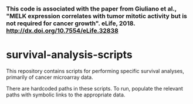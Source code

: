

### This code is associated with the paper from Giuliano et al., "MELK expression correlates with tumor mitotic activity but is not required for cancer growth". eLife, 2018. http://dx.doi.org/10.7554/eLife.32838

# survival-analysis-scripts

This repository contains scripts for performing specific survival analyses, primarily of
cancer microarray data.

There are hardcoded paths in these scripts. To run, populate the relevant paths with symbolic links
to the appropriate data.
